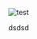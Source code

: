 ![test](https://salehkhalilmp.github.io/mermaid-test/diagrams/some-service/some-service.png)

dsdsd

